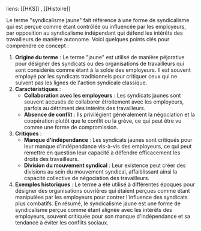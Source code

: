 liens: [[HKS]] , [[Histoire]]

Le terme "syndicalisme jaune" fait référence à une forme de syndicalisme qui est perçue comme étant contrôlée ou influencée par les employeurs, par opposition au syndicalisme indépendant qui défend les intérêts des travailleurs de manière autonome. Voici quelques points clés pour comprendre ce concept :
1. **Origine du terme** : Le terme "jaune" est utilisé de manière péjorative pour désigner des syndicats ou des organisations de travailleurs qui sont considérés comme étant à la solde des employeurs. Il est souvent employé par les syndicats traditionnels pour critiquer ceux qui ne suivent pas les lignes de l'action syndicale classique.
2. **Caractéristiques** :
   - **Collaboration avec les employeurs** : Les syndicats jaunes sont souvent accusés de collaborer étroitement avec les employeurs, parfois au détriment des intérêts des travailleurs.
   - **Absence de conflit** : Ils privilégient généralement la négociation et la coopération plutôt que le conflit ou la grève, ce qui peut être vu comme une forme de compromission.
3. **Critiques** :
   - **Manque d'indépendance** : Les syndicats jaunes sont critiqués pour leur manque d'indépendance vis-à-vis des employeurs, ce qui peut remettre en question leur capacité à défendre efficacement les droits des travailleurs.
   - **Division du mouvement syndical** : Leur existence peut créer des divisions au sein du mouvement syndical, affaiblissant ainsi la capacité collective de négociation des travailleurs.
4. **Exemples historiques** : Le terme a été utilisé à différentes époques pour désigner des organisations ouvrières qui étaient perçues comme étant manipulées par les employeurs pour contrer l'influence des syndicats plus combatifs.
En résumé, le syndicalisme jaune est une forme de syndicalisme perçue comme étant alignée avec les intérêts des employeurs, souvent critiquée pour son manque d'indépendance et sa tendance à éviter les conflits sociaux.